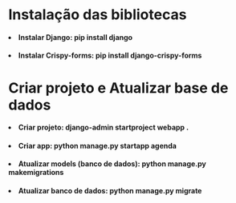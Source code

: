 <h1> Instalação das bibliotecas </h1>

<h4> <li>Instalar Django: pip install django</li> </h4>
<h4> <li>Instalar Crispy-forms: pip install django-crispy-forms</li> </h4>

<h1> Criar projeto e Atualizar base de dados </h1>

<h4> <li>Criar projeto: django-admin startproject webapp . </li> </h4>
<h4> <li>Criar app: python manage.py startapp agenda</li> </h4>
<h4> <li>Atualizar models (banco de dados): python manage.py makemigrations</li> </h4>
<h4> <li>Atualizar banco de dados: python manage.py migrate</li> </h4>
